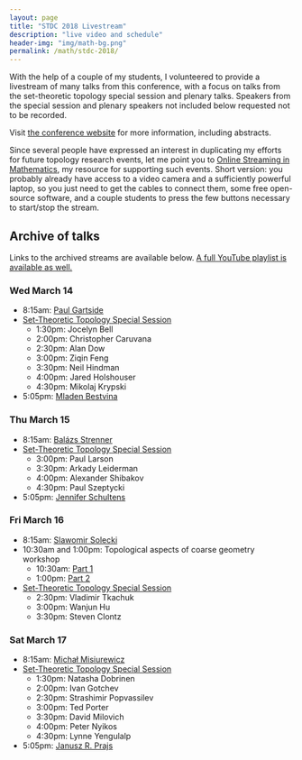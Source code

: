 ```yaml
---
layout: page
title: "STDC 2018 Livestream"
description: "live video and schedule"
header-img: "img/math-bg.png"
permalink: /math/stdc-2018/
---
```


With the help of a couple of my students, I volunteered to provide a livestream of many talks from
this conference, with a focus on talks from the set-theoretic topology
special session and plenary talks. Speakers from the special session and plenary speakers
not included below requested not to be recorded.

Visit [the conference website](http://www.auburn.edu/~kuperkm/STDC2018/) for more information, including abstracts.

Since several people have expressed an interest in duplicating my efforts for future
topology research events, let me point you to [Online Streaming in Mathematics](/math/osm/),
my resource for supporting such events. Short version: you probably already have access to
a video camera and a sufficiently powerful laptop, so you just need to get the cables to connect
them, some free open-source software, and a couple students to press the few buttons necessary
to start/stop the stream.

## Archive of talks

Links to the archived streams are available below.
[A full YouTube playlist is available as well.](https://www.youtube.com/playlist?list=PLa0unNfNyN7uaOa8EccgsvN1Q9bjJv3K9)

### Wed March 14

- 8:15am: [Paul Gartside](https://youtu.be/-vG5j16Doco)
- [Set-Theoretic Topology Special Session](https://youtu.be/x2WW5Ivyvh8)
	- 1:30pm: Jocelyn Bell
	- 2:00pm: Christopher Caruvana
	- 2:30pm: Alan Dow
	- 3:00pm: Ziqin Feng
	- 3:30pm: Neil Hindman
	- 4:00pm: Jared Holshouser
	- 4:30pm: Mikolaj Krypski
- 5:05pm: [Mladen Bestvina](https://youtu.be/W1rvq1kQOos)

### Thu March 15

- 8:15am: [Balázs Strenner](https://youtu.be/hJChnpHOsmM)
- [Set-Theoretic Topology Special Session](https://youtu.be/6riBB2nXYIs)
	- 3:00pm: Paul Larson
	- 3:30pm: Arkady Leiderman
	- 4:00pm: Alexander Shibakov
	- 4:30pm: Paul Szeptycki
- 5:05pm: [Jennifer Schultens](https://youtu.be/oG1YCezl1Ek)

### Fri March 16

- 8:15am: [Slawomir Solecki](https://youtu.be/pi9nN4OjbzQ)
- 10:30am and 1:00pm: Topological aspects of coarse geometry workshop
	- 10:30am: [Part 1](https://youtu.be/cgqXHbc81Rg)
	- 1:00pm: [Part 2](https://youtu.be/m6MZ40fbhyI)
- [Set-Theoretic Topology Special Session](https://youtu.be/iuNZWllVDKg)
	- 2:30pm: Vladimir Tkachuk
	- 3:00pm: Wanjun Hu
	- 3:30pm: Steven Clontz

### Sat March 17

- 8:15am: [Michał Misiurewicz](https://youtu.be/a1NqnDM-Q4g)
- [Set-Theoretic Topology Special Session](https://youtu.be/TZvMdZN_Yvg)
	- 1:30pm: Natasha Dobrinen
	- 2:00pm: Ivan Gotchev
	- 2:30pm: Strashimir Popvassilev
	- 3:00pm: Ted Porter
	- 3:30pm: David Milovich
	- 4:00pm: Peter Nyikos
	- 4:30pm: Lynne Yengulalp 
- 5:05pm: [Janusz R. Prajs](https://youtu.be/8SDjN8QGaNU)
